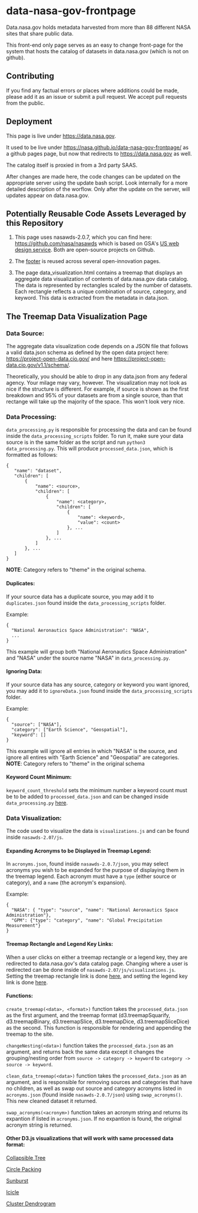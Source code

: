 # data-nasa-gov-frontpage

Data.nasa.gov holds metadata harvested from more than 88 different NASA sites that share public data.

This front-end only page serves as an easy to change front-page for the system that hosts the catalog of datasets in data.nasa.gov (which is not on github).

## Contributing
If you find any factual errors or places where additions could be made, please add it as an issue or submit a pull request. We accept pull requests from the public. 

## Deployment

This page is live under https://data.nasa.gov. 

It used to be live under https://nasa.github.io/data-nasa-gov-frontpage/ as a github pages page, but now that redirects to https://data.nasa.gov as well. 

The catalog itself is proxied in from a 3rd party SAAS.

After changes are made here, the code changes can be updated on the appropriate server using the update bash script. Look internally for a more detailed description of the worflow. Only after the update on the server, will updates appear on data.nasa.gov. 


## Potentially Reusable Code Assets Leveraged by this Repository

1. This page uses nasawds-2.0.7, which you can find here: https://github.com/nasa/nasawds which is based on GSA's <a href="https://github.com/uswds/uswds"> US web design service</a>. Both are open-source projects on Github.

2. The <a href="https://github.com/nasa/data-nasa-gov-frontpage/tree/master/non-nasawds-assets/footer">footer</a> is reused across several open-innovation pages.

3. The page data_visualization.html contains a treemap that displays an aggregate data visualization of contents of data.nasa.gov data catalog. The data is represented by rectangles scaled by the number of datasets. Each rectangle reflects a unique combination of source, category, and keyword. This data is extracted from the metadata in data.json.

## The Treemap Data Visualization Page
### Data Source:
The aggregate data visualization code depends on a JSON file that follows a valid data.json schema as defined by the open data project here: https://project-open-data.cio.gov/ and here https://project-open-data.cio.gov/v1.1/schema/.

Theoretically, you should be able to drop in any data.json from any federal agency. Your milage may vary, however. The visualization may not look as nice if the structure is different. For example, if source is shown as the first breakdown and 95% of your datasets are from a single source, than that rectange will take up the majority of the space. This won't look very nice.

### Data Processing:
`data_processing.py` is responsible for processing the data and can be found inside the `data_processing_scripts` folder. To run it, make sure your data source is in the same folder as the script and run `python3 data_processing.py`. This will produce `processed_data.json`, which is formatted as follows: 
```
{
   "name": "dataset",
   "children": [
       {
           "name": <source>,
           "children": [
               {
                   "name": <category>,
                   "children": [
                       {
                           "name": <keyword>,
                           "value": <count>
                       }, ...
                   ]
               }, ...
           ]
       }, ...
   ]
}
```
**NOTE**: Category refers to "theme" in the original schema.

#### Duplicates:
If your source data has a duplicate source, you may add it to `duplicates.json` found inside the `data_processing_scripts` folder.

Example:
```
{
  "National Aeronautics Space Administration": "NASA",
  ...
}
```
This example will group both "National Aeronautics Space Administration" and "NASA" under the source name "NASA" in `data_processing.py`.

#### Ignoring Data:
If your source data has any source, category or keyword you want ignored, you may add it to `ignoreData.json` found inside the `data_processing_scripts` folder.

Example: 
```
{
  "source": ["NASA"],
  "category": ["Earth Science", "Geospatial"],
  "keyword": []
}
```
This example will ignore all entries in which "NASA" is the source, and ignore all entires with "Earth Science" and "Geospatial" are categories. 
**NOTE**: Category refers to "theme" in the original schema

#### Keyword Count Minimum:
`keyword_count_threshold` sets the minimum number a keyword count must be to be added to `processed_data.json` and can be changed inside `data_processing.py` [here](https://github.com/nasa/data-nasa-gov-frontpage/blob/master/data_processing_scripts/data_processing.py#L3).

### Data Visualization:
The code used to visualize the data is `visualizations.js` and can be found inside `nasawds-2.07/js`. 

#### Expanding Acronyms to be Displayed in Treemap Legend:
In `acronyms.json`, found inside `nasawds-2.0.7/json`, you may select acronyms you wish to be expanded for the purpose of displaying them in the treemap legend. Each acronym must have a `type` (either source or category), and a `name` (the acronym's expansion).

Example: 
```
{
  "NASA": { "type": "source", "name": "National Aeronautics Space Administration"},
  "GPM": {"type": "category", "name": "Global Precipitation Measurement"}
}
```

#### Treemap Rectangle and Legend Key Links:
When a user clicks on either a treemap rectangle or a legend key, they are redirected to data.nasa.gov's data catalog page. Changing where a user is redirected can be done inside of `nasawds-2.07/js/visualizations.js`. Setting the treemap rectangle link is done [here](https://github.com/nasa/data-nasa-gov-frontpage/blob/master/nasawds-2.0.7/js/visualizations.js#L55), and setting the legend key link is done [here](https://github.com/nasa/data-nasa-gov-frontpage/blob/master/nasawds-2.0.7/js/visualizations.js#L120).

#### Functions:
`create_treemap(<data>, <format>)` function takes the `processed_data.json` as the first argument, and the treemap format (d3.treemapSquarify, d3.treemapBinary, d3.treemapSlice, d3.treemapDice, d3.treemapSliceDice) as the second. This function is responsible for rendering and appending the treemap to the site. 

`changeNesting(<data>)` function takes the `processed_data.json` as an argument, and returns back the same data except it changes the grouping/nesting order from `source -> category -> keyword` to `category -> source -> keyword`.

`clean_data_treemap(<data>)` function takes the `processed_data.json` as an argument, and is responsible for removing sources and categories that have no children, as well as swap out source and category acronyms listed in `acronyms.json` (found inside `nasawds-2.0.7/json`) using `swap_acronyms()`. This new cleaned dataset it returned. 

`swap_acronyms(<acronym>)` function takes an acronym string and returns its expantion if listed in `acronyms.json`. If no expantion is found, the original acronym string is returned.


#### Other D3.js visualizations that will work with same processed data format:
[Collapsible Tree](https://observablehq.com/@d3/collapsible-tree)

[Circle Packing](https://observablehq.com/@d3/circle-packing)

[Sunburst](https://observablehq.com/@d3/sunburst)

[Icicle](https://observablehq.com/@d3/icicle)

[Cluster Dendrogram](https://observablehq.com/@d3/cluster-dendrogram)



